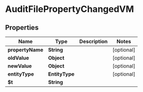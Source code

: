 

# AuditFilePropertyChangedVM


## Properties

| Name | Type | Description | Notes |
|------------ | ------------- | ------------- | -------------|
|**propertyName** | **String** |  |  [optional] |
|**oldValue** | **Object** |  |  [optional] |
|**newValue** | **Object** |  |  [optional] |
|**entityType** | **EntityType** |  |  [optional] |
|**$t** | **String** |  |  |



